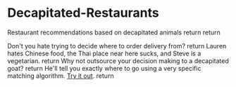 # Decapitated-Restaurants
Restaurant recommendations based on decapitated animals
  return
  return
  
Don't you hate trying to decide where to order delivery from?  return
Lauren hates Chinese food, the Thai place near here sucks, and Steve is a vegetarian.  return
Why not outsource your decision making to a decapitated goat?  return
He'll tell you exactly where to go using a very specific matching algorithm.  [Try it out](104.131.40.84:3000 "Decapitated Restaurants").  return
